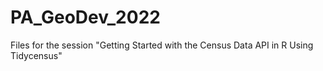 # PA_GeoDev_2022
Files for the session "Getting Started with the Census Data API in R Using Tidycensus"
